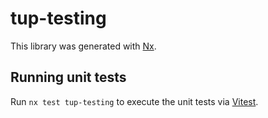 # tup-testing

This library was generated with [Nx](https://nx.dev).

## Running unit tests

Run `nx test tup-testing` to execute the unit tests via [Vitest](https://vitest.dev/).
